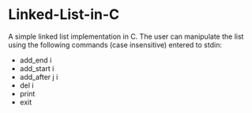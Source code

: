 # Linked-List-in-C
A simple linked list implementation in C. 
The user can manipulate the list using the following commands (case insensitive) entered to stdin:
* add_end i
* add_start i
* add_after j i 
* del i
* print
* exit
